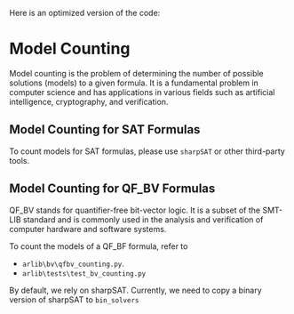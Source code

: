 
Here is an optimized version of the code:

# Model Counting

Model counting is the problem of determining the number of possible solutions (models) to a given formula. It is a fundamental problem in computer science and has applications in various fields such as artificial intelligence, cryptography, and verification.

## Model Counting for SAT Formulas

To count models for SAT formulas, please use `sharpSAT` or other third-party tools.

## Model Counting for QF_BV Formulas

QF_BV stands for quantifier-free bit-vector logic. It is a subset of the SMT-LIB standard and is commonly used in the analysis and verification of computer hardware and software systems. 

To count the models of a QF_BF formula, refer to 
- `arlib\bv\qfbv_counting.py`.
- `arlib\tests\test_bv_counting.py`

By default, we rely on sharpSAT. Currently, we need to copy a 
binary version of sharpSAT to `bin_solvers`